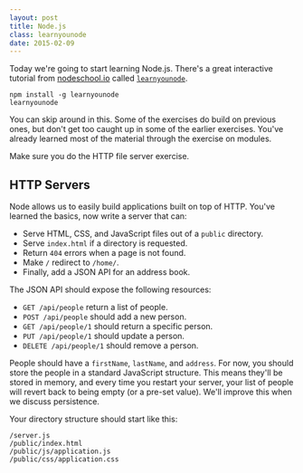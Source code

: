 ```yaml
---
layout: post
title: Node.js
class: learnyounode
date: 2015-02-09
---
```


Today we're going to start learning Node.js. There's a great interactive
tutorial from [nodeschool.io][nodeschool] called
[`learnyounode`][learnyounode].

    npm install -g learnyounode
    learnyounode

You can skip around in this. Some of the exercises do build on previous ones,
but don't get too caught up in some of the earlier exercises. You've already
learned most of the material through the exercise on modules.

Make sure you do the HTTP file server exercise.

## HTTP Servers

Node allows us to easily build applications built on top of HTTP. You've
learned the basics, now write a server that can:

- Serve HTML, CSS, and JavaScript files out of a `public` directory.
- Serve `index.html` if a directory is requested.
- Return `404` errors when a page is not found.
- Make `/` redirect to `/home/`.
- Finally, add a JSON API for an address book.

The JSON API should expose the following resources:

- `GET /api/people` return a list of people.
- `POST /api/people` should add a new person.
- `GET /api/people/1` should return a specific person.
- `PUT /api/people/1` should update a person.
- `DELETE /api/people/1` should remove a person.

People should have a `firstName`, `lastName`, and `address`. For now, you
should store the people in a standard JavaScript structure. This means they'll
be stored in memory, and every time you restart your server, your list of
people will revert back to being empty (or a pre-set value). We'll improve this
when we discuss persistence.

Your directory structure should start like this:

    /server.js
    /public/index.html
    /public/js/application.js
    /public/css/application.css

[nodeschool]: http://nodeschool.io/
[learnyounode]: http://nodeschool.io/#learn-you-node
